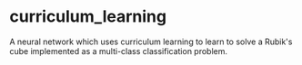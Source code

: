 # curriculum_learning
A neural network which uses curriculum learning to learn to solve a Rubik's cube implemented as a multi-class classification problem.
